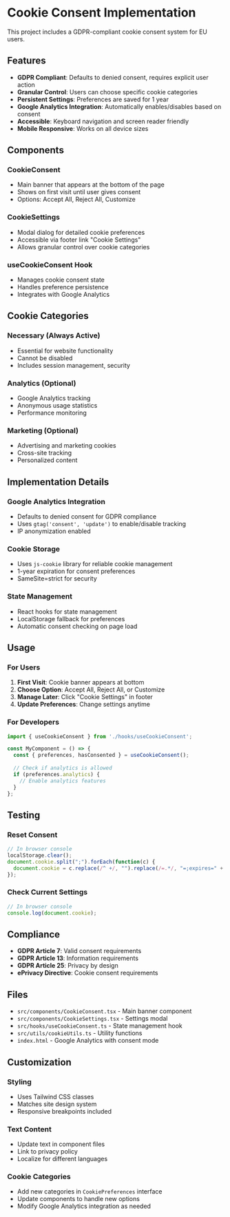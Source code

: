 # Cookie Consent Implementation

This project includes a GDPR-compliant cookie consent system for EU users.

## Features

- **GDPR Compliant**: Defaults to denied consent, requires explicit user action
- **Granular Control**: Users can choose specific cookie categories
- **Persistent Settings**: Preferences are saved for 1 year
- **Google Analytics Integration**: Automatically enables/disables based on consent
- **Accessible**: Keyboard navigation and screen reader friendly
- **Mobile Responsive**: Works on all device sizes

## Components

### CookieConsent
- Main banner that appears at the bottom of the page
- Shows on first visit until user gives consent
- Options: Accept All, Reject All, Customize

### CookieSettings
- Modal dialog for detailed cookie preferences
- Accessible via footer link "Cookie Settings"
- Allows granular control over cookie categories

### useCookieConsent Hook
- Manages cookie consent state
- Handles preference persistence
- Integrates with Google Analytics

## Cookie Categories

### Necessary (Always Active)
- Essential for website functionality
- Cannot be disabled
- Includes session management, security

### Analytics (Optional)
- Google Analytics tracking
- Anonymous usage statistics
- Performance monitoring

### Marketing (Optional)
- Advertising and marketing cookies
- Cross-site tracking
- Personalized content

## Implementation Details

### Google Analytics Integration
- Defaults to denied consent for GDPR compliance
- Uses `gtag('consent', 'update')` to enable/disable tracking
- IP anonymization enabled

### Cookie Storage
- Uses `js-cookie` library for reliable cookie management
- 1-year expiration for consent preferences
- SameSite=strict for security

### State Management
- React hooks for state management
- LocalStorage fallback for preferences
- Automatic consent checking on page load

## Usage

### For Users
1. **First Visit**: Cookie banner appears at bottom
2. **Choose Option**: Accept All, Reject All, or Customize
3. **Manage Later**: Click "Cookie Settings" in footer
4. **Update Preferences**: Change settings anytime

### For Developers
```typescript
import { useCookieConsent } from './hooks/useCookieConsent';

const MyComponent = () => {
  const { preferences, hasConsented } = useCookieConsent();
  
  // Check if analytics is allowed
  if (preferences.analytics) {
    // Enable analytics features
  }
};
```

## Testing

### Reset Consent
```javascript
// In browser console
localStorage.clear();
document.cookie.split(";").forEach(function(c) { 
  document.cookie = c.replace(/^ +/, "").replace(/=.*/, "=;expires=" + new Date().toUTCString() + ";path=/"); 
});
```

### Check Current Settings
```javascript
// In browser console
console.log(document.cookie);
```

## Compliance

- **GDPR Article 7**: Valid consent requirements
- **GDPR Article 13**: Information requirements
- **GDPR Article 25**: Privacy by design
- **ePrivacy Directive**: Cookie consent requirements

## Files

- `src/components/CookieConsent.tsx` - Main banner component
- `src/components/CookieSettings.tsx` - Settings modal
- `src/hooks/useCookieConsent.ts` - State management hook
- `src/utils/cookieUtils.ts` - Utility functions
- `index.html` - Google Analytics with consent mode

## Customization

### Styling
- Uses Tailwind CSS classes
- Matches site design system
- Responsive breakpoints included

### Text Content
- Update text in component files
- Link to privacy policy
- Localize for different languages

### Cookie Categories
- Add new categories in `CookiePreferences` interface
- Update components to handle new options
- Modify Google Analytics integration as needed 